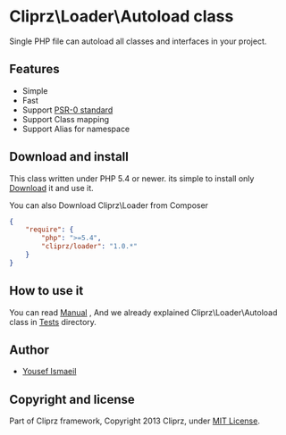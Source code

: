 Cliprz\Loader\Autoload class
============================
Single PHP file can autoload all classes and interfaces in your project.

Features
--------
* Simple
* Fast
* Support [PSR-0 standard](https://github.com/php-fig/fig-standards/blob/master/accepted/PSR-0.md)
* Support Class mapping
* Support Alias for namespace

Download and install
--------------------
This class written under PHP 5.4 or newer. its simple to install only [Download](https://github.com/Cliprz/Loader/archive/master.zip) it and use it.

You can also Download Cliprz\Loader from Composer

```json
{
    "require": {
        "php": ">=5.4",
		"cliprz/loader": "1.0.*"
    }
}
```

How to use it
-------------
You can read [Manual](https://github.com/Cliprz/Loader/tree/master/MANUAL.md) , And we already explained Cliprz\Loader\Autoload class in [Tests](https://github.com/Cliprz/Loader/tree/master/Tests) directory.

## Author
* [Yousef Ismaeil](https://github.com/Cliprz/)

## Copyright and license
Part of Cliprz framework, Copyright 2013 Cliprz, under [MIT License](LICENSE).
